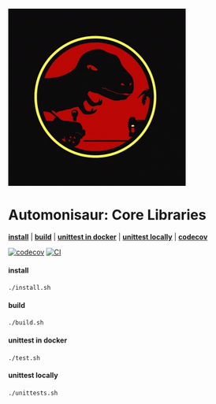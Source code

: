 ![](docs/images/sauruspark.gif)

# Automonisaur: Core Libraries

**[install](#install)** | **[build](#build)** | **[unittest in docker](#unittest-in-docker')** | 
**[unittest locally](#unittest-locally)** | **[codecov](https://codecov.io/gh/TheShellLand/automon-core)**

[![codecov](https://codecov.io/gh/TheShellLand/automon-core/branch/master/graph/badge.svg)](https://codecov.io/gh/TheShellLand/automon-core) [![CI](https://github.com/TheShellLand/automon-core/workflows/CI/badge.svg?branch=master)](https://github.com/TheShellLand/automon-core/actions)

#### install
```shell script
./install.sh
```

#### build
```shell script
./build.sh
```

#### unittest in docker
```shell script
./test.sh
```

#### unittest locally
```shell script
./unittests.sh
```
